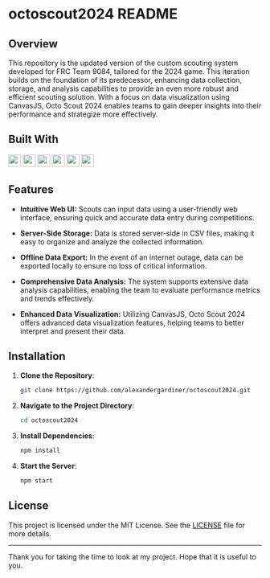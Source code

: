 # octoscout2024 README

## Overview

This repository is the updated version of the custom scouting system developed for FRC Team 9084, tailored for the 2024 game. This iteration builds on the foundation of its predecessor, enhancing data collection, storage, and analysis capabilities to provide an even more robust and efficient scouting solution. With a focus on data visualization using CanvasJS, Octo Scout 2024 enables teams to gain deeper insights into their performance and strategize more effectively.

## Built With

<img src="https://img.shields.io/badge/-HTML5-E34F26?style=flat&logo=html5&logoColor=white" height="25"><!---->
<img src="https://img.shields.io/badge/-JavaScript-F7DF1E?style=flat&logo=javascript&logoColor=black" height="25"><!---->
<img src="https://img.shields.io/badge/-CSS3-1572B6?style=flat&logo=css3&logoColor=white" height="25"><!---->
<img src="https://img.shields.io/badge/-Node.js-339933?style=flat&logo=node.js&logoColor=white" height="25"><!---->
<img src="https://img.shields.io/badge/-Express.js-000000?style=flat&logo=express&logoColor=white" height="25"><!---->
<img src="https://img.shields.io/badge/-CanvasJS-FF6F61?style=flat&logo=canvasjs&logoColor=white" height="25"><!---->

## Features

- **Intuitive Web UI:** Scouts can input data using a user-friendly web interface, ensuring quick and accurate data entry during competitions.

- **Server-Side Storage:** Data is stored server-side in CSV files, making it easy to organize and analyze the collected information.

- **Offline Data Export:** In the event of an internet outage, data can be exported locally to ensure no loss of critical information.

- **Comprehensive Data Analysis:** The system supports extensive data analysis capabilities, enabling the team to evaluate performance metrics and trends effectively.

- **Enhanced Data Visualization:** Utilizing CanvasJS, Octo Scout 2024 offers advanced data visualization features, helping teams to better interpret and present their data.

## Installation

1. **Clone the Repository**:
   ```sh
   git clone https://github.com/alexandergardiner/octoscout2024.git
   ```
2. **Navigate to the Project Directory**:
   ```sh
   cd octoscout2024
   ```
3. **Install Dependencies**:
   ```sh
   npm install
   ```
4. **Start the Server**:
   ```sh
   npm start
   ```

## License

This project is licensed under the MIT License. See the [LICENSE](LICENSE) file for more details.

---

Thank you for taking the time to look at my project. Hope that it is useful to you.
